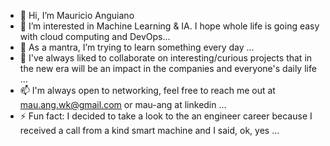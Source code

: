 - 👋 Hi, I’m Mauricio Anguiano
- 👀 I’m interested in Machine Learning & IA. I hope whole life is going easy with cloud computing and DevOps...
- 🌱 As a mantra, I’m trying to learn something every day ...
- 💞️ I've always liked to collaborate on interesting/curious projects that in the new era will be an impact in the companies and everyone's daily life ...
- 📫 I'm always open to networking, feel free to reach me out at mau.ang.wk@gmail.com or mau-ang at linkedin ...
- ⚡ Fun fact: I decided to take a look to the an engineer career because I received a call from a kind smart machine and I said, ok, yes ...
  
<!---
mauangwk/mauangwk is a ✨ special ✨ repository because its `README.md` (this file) appears on your GitHub profile.
You can click the Preview link to take a look at your changes.
--->
